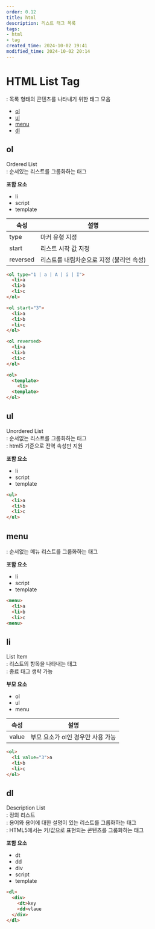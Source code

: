 ```yaml
---
order: 0.12
title: html
description: 리스트 태그 목록
tags:
- html
- tag
created_time: 2024-10-02 19:41
modified_time: 2024-10-02 20:14
---
```


# HTML List Tag
: 목록 형태의 콘텐츠를 나타내기 위한 태그 모음

- [ol](#ol)
- [ul](#ul)
- [menu](#menu)
- [dl](#dl)



## ol
Ordered List  
: 순서있는 리스트를 그룹화하는 태그  

**포함 요소**   
- li
- script
- template


속성 | 설명
---|---
type     | 마커 유형 지정
start    | 리스트 시작 값 지정
reversed | 리스트를 내림차순으로 지정 (불리언 속성)


```html
<ol type="1 | a | A | i | I">
  <li>a
  <li>b
  <li>c
</ol>

<ol start="3">
  <li>a
  <li>b
  <li>c
</ol>

<ol reversed>
  <li>a
  <li>b
  <li>c
</ol>

<ol>
  <template>
    <li>
  <template>
</ol>
```



## ul
Unordered List  
: 순서없는 리스트를 그룹화하는 태그  
: html5 기준으로 전역 속성만 지원  

**포함 요소**   
- li
- script
- template


```html
<ul>
  <li>a
  <li>b
  <li>c
</ul>
```



## menu
: 순서없는 메뉴 리스트를 그룹화하는 태그  

**포함 요소**   
- li
- script
- template


```html
<menu>
  <li>a
  <li>b
  <li>c
<menu>
```



## li
List Item  
: 리스트의 항목을 나타내는 태그  
: 종료 태그 생략 가능

**부모 요소**   
- ol
- ul
- menu


속성 | 설명
---|---
value | 부모 요소가 ol인 경우만 사용 가능


```html
<ol>
  <li value="3">a
  <li>b
  <li>c
</ol>
```



## dl
Description List  
: 정의 리스트  
: 용어와 용어에 대한 설명이 있는 리스트를 그룹화하는 태그  
: HTML5에서는 키/값으로 표현되는 콘텐츠를 그룹화하는 태그  

**포함 요소**
- dt
- dd
- div
- script
- template


```html
<dl>
  <div>
    <dt>key
    <dd>vlaue
  </div>
</dl>
```